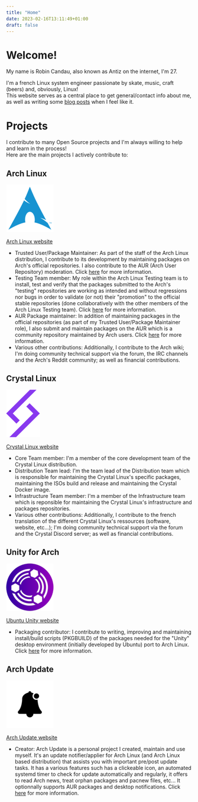 ```yaml
---
title: "Home"
date: 2023-02-16T13:11:49+01:00
draft: false
---
```


# Welcome!

My name is Robin Candau, also known as Antiz on the internet, I'm 27.
  
I'm a french Linux system engineer passionate by skate, music, craft (beers) and, obviously, Linux!  
This website serves as a central place to get general/contact info about me, as well as writing some [blog posts](https://antiz.fr/blog/) when I feel like it.

# Projects

I contribute to many Open Source projects and I'm always willing to help and learn in the process!  
Here are the main projects I actively contribute to:

## Arch Linux

![alt text](images/arch_linux-logo.png "Arch Linux logo")  
  
[Arch Linux website](https://archlinux.org)  
  
- Trusted User/Package Maintainer: As part of the staff of the Arch Linux distribution, I contribute to its development by maintaining packages on Arch's official repositories. I also contribute to the AUR (Arch User Repository) moderation. Click [here](https://wiki.archlinux.org/title/Trusted_Users) for more information.
- Testing Team member: My role within the Arch Linux Testing team is to install, test and verify that the packages submitted to the Arch's "testing" repositories are working as intended and without regressions nor bugs in order to validate (or not) their "promotion" to the official stable repositories (done collaboratively with the other members of the Arch Linux Testing team). Click [here](https://wiki.archlinux.org/title/Arch_Testing_Team) for more information.
- AUR Package maintainer: In addition of maintaining packages in the official repositories (as part of my Trusted User/Package Maintainer role), I also submit and maintain packages on the AUR which is a community repository maintained by Arch users. Click [here](https://wiki.archlinux.org/title/Arch_User_Repository) for more information.
- Various other contributions: Additionally, I contribute to the Arch wiki; I'm doing community technical support via the forum, the IRC channels and the Arch's Reddit community; as well as financial contributions.

## Crystal Linux

![alt text](images/crystal_linux-logo.png "Crystal Linux logo")  
  
[Crystal Linux website](https://getcryst.al)  
  
- Core Team member: I'm a member of the core development team of the Crystal Linux distribution.
- Distribution Team lead: I'm the team lead of the Distribution team which is responsible for maintaining the Crystal Linux's specific packages, maintaining the ISOs build and release and maintaining the Crystal Docker image.
- Infrastructure Team member: I'm a member of the Infrastructure team which is reponsible for maintaining the Crystal Linux's infrastructure and packages repositories.
- Various other contributions: Additionally, I contribute to the french translation of the different Crystal Linux's ressources (software, website, etc...); I'm doing community technical support via the forum and the Crystal Discord server; as well as financial contributions.

## Unity for Arch

![alt text](images/ubuntu_unity-logo.png "Ubuntu Unity logo") 
  
[Ubuntu Unity website](https://unity.ubuntuunity.org)  
  
- Packaging contributor: I contribute to writing, improving and maintaining install/build scripts (PKGBUILD) of the packages needed for the "Unity" desktop environment (initially developed by Ubuntu) port to Arch Linux. Click [here](https://unity.ubuntuunity.org/blog/unity-for-arch) for more information.

## Arch Update

![alt text](images/arch_update-logo.png "Arch Update logo")  
  
[Arch Update website](https://github.com/Antiz96/arch-update)  
  
- Creator: Arch Update is a personal project I created, maintain and use myself. It's an update notifier/applier for Arch Linux (and Arch Linux based distribution) that assists you with important pre/post update tasks. It has a various features such has a clickeable icon, an automated systemd timer to check for update automatically and regularly, it offers to read Arch news, treat orphan packages and pacnew files, etc... It optionnally supports AUR packages and desktop notifications. Click [here](https://github.com/Antiz96/arch-update) for more information.
